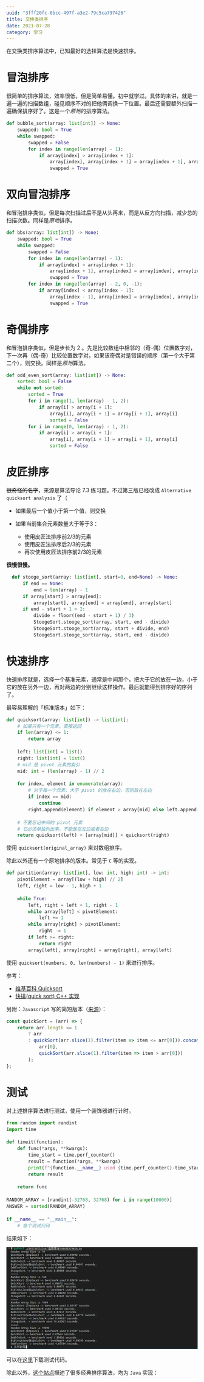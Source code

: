 ```yaml
---
uuid: "3fff20fc-0bcc-497f-a3e2-79c5ca797426"
title: 交换类排序
date: 2021-07-28
category: 学习
---
```


在交换类排序算法中，已知最好的选择算法是快速排序。

# 冒泡排序

很简单的排序算法，效率很低，但是简单易懂。初中就学过。具体的来讲，就是一遍一遍的扫描数组，碰见顺序不对的把他俩调换一下位置。最后还需要额外扫描一遍确保排序好了。这是一个*原地*的排序算法。

```python
def bubble_sort(array: list[int]) -> None:
    swapped: bool = True
    while swapped:
        swapped = False
        for index in range(len(array) - 1):
            if array[index] > array[index + 1]:
                array[index], array[index + 1] = array[index + 1], array[index]
                swapped = True
```

# 双向冒泡排序

和冒泡排序类似，但是每次扫描过后不是从头再来，而是从反方向扫描，减少总的扫描次数。同样是*原地*排序。

```python
def bbs(array: list[int]) -> None:
    swapped: bool = True
    while swapped:
        swapped = False
        for index in range(len(array) - 1):
            if array[index] > array[index + 1]:
                array[index + 1], array[index] = array[index], array[index + 1]
                swapped = True
        for index in range(len(array) - 2, 0, -1):
            if array[index] < array[index - 1]:
                array[index - 1], array[index] = array[index], array[index - 1]
                swapped = True
```

# 奇偶排序

和冒泡排序类似，但是步长为 2 。先是比较数组中相邻的（奇-偶）位置数字对，下一次再（偶-奇）比较位置数字对，如果该奇偶对是错误的顺序（第一个大于第二个），则交换。同样是*原地*算法。

```python
def odd_even_sort(array: list[int]) -> None:
    sorted: bool = False
    while not sorted:
        sorted = True
        for i in range(1, len(array) - 1, 2):
            if array[i] > array[i + 1]:
                array[i], array[i + 1] = array[i + 1], array[i]
                sorted = False
        for i in range(0, len(array) - 1, 2):
            if array[i] > array[i + 1]:
                array[i], array[i + 1] = array[i + 1], array[i]
                sorted = False
```
 
# 皮匠排序

<del>很奇怪的名字</del>，来源是算法导论 7.3 练习题。不过第三版已经改成 `Alternative quicksort analysis` 了（

- 如果最后一个值小于第一个值，则交换
- 如果当前集合元素数量大于等于3：

    - 使用皮匠法排序前2/3的元素
    - 使用皮匠法排序后2/3的元素
    - 再次使用皮匠法排序前2/3的元素

**很慢很慢。**

```python
  def stooge_sort(array: list[int], start=0, end=None) -> None:
      if end == None:
          end = len(array) - 1
      if array[start] > array[end]:
          array[start], array[end] = array[end], array[start]
      if end - start + 1 > 2:
          divide = floor((end - start + 1) / 3)
          StoogeSort.stooge_sort(array, start, end - divide)
          StoogeSort.stooge_sort(array, start + divide, end)
          StoogeSort.stooge_sort(array, start, end - divide)
```

# 快速排序

快速排序就是，选择一个基准元素，通常是中间那个，把大于它的放在一边，小于它的放在另外一边，再对两边的分别继续这样操作。最后就能得到排序好的序列了。

最容易理解的「标准版本」如下：

```python
def quicksort(array: list[int]) -> list[int]:
    # 如果只有一个元素，直接返回
    if len(array) <= 1:
        return array

    left: list[int] = list()
    right: list[int] = list()
    # mid 是 pivot 元素的索引
    mid: int = (len(array) - 1) // 2

    for index, element in enumerate(array):
        # 对于每一个元素，大于 pivot 的放在右边，否则放在左边
        if index == mid:
            continue
        right.append(element) if element > array[mid] else left.append(element)

    # 不要忘记中间的 pivot 元素
    # 它必须单独列出来，不能放在左边或者右边
    return quicksort(left) + [array[mid]] + quicksort(right)
```

使用 `quicksort(original_array)` 来对数组排序。

除此以外还有一个原地排序的版本。常见于 `C` 等的实现。

```python
def partition(array: list[int], low: int, high: int) -> int:
    pivotElement = array[(low + high) // 2]
    left, right = low - 1, high + 1

    while True:
        left, right = left + 1, right - 1
        while array[left] < pivotElement:
            left += 1
        while array[right] > pivotElement:
            right -= 1
        if left >= right:
            return right
        array[left], array[right] = array[right], array[left]
```

使用 `quicksort(numbers, 0, len(numbers) - 1)` 来进行排序。

参考：

- [维基百科 Quicksort](https://en.wikipedia.org/wiki/Quicksort)
- [快排(quick sort) C++ 实现](https://jdhao.github.io/2021/07/10/quick_sort_impl/)

另附：`Javascript` 写的简短版本（[来源](https://tsejx.github.io/data-structure-and-algorithms-guidebook/algorithms/sorting/quick-sort)）：

```javascript
const quickSort = (arr) => {
    return arr.length <= 1
        ? arr
        : quickSort(arr.slice(1).filter(item => item <= arr[0])).concat(
            arr[0],
            quickSort(arr.slice(1).filter(item => item > arr[0]))
        );
};
```

# 测试

对上述排序算法进行测试，使用一个装饰器进行计时。

```python
from random import randint
import time

def timeit(function):
    def func(*args, **kwargs):
        time_start = time.perf_counter()
        result = function(*args, **kwargs)
        print(f"{function.__name__} used {time.perf_counter()-time_start:.5f} seconds.")
        return result

    return func

RANDOM_ARRAY = [randint(-32768, 32768) for i in range(10000)]
ANSWER = sorted(RANDOM_ARRAY)

if __name__ == "__main__":
    # 各个测试代码
```

结果如下：

![](./assets/result.webp)

可以在[这里](assets/main.py)下载测试代码。

除此以外，[这个站点](https://cglab.ca/~morin/misc/sortalg/)描述了很多经典排序算法，均为 `Java` 实现：